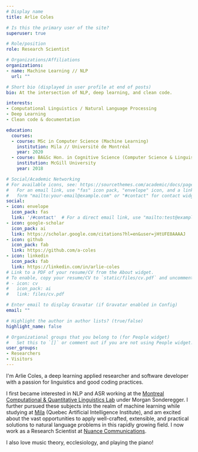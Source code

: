 ```yaml
---
# Display name
title: Arlie Coles

# Is this the primary user of the site?
superuser: true

# Role/position
role: Research Scientist

# Organizations/Affiliations
organizations:
- name: Machine Learning // NLP
  url: ""

# Short bio (displayed in user profile at end of posts)
bio: At the intersection of NLP, deep learning, and clean code.

interests:
- Computational Linguistics / Natural Language Processing
- Deep Learning
- Clean code & documentation

education:
  courses:
  - course: MSc in Computer Science (Machine Learning)
    institution: Mila // Université de Montréal
    year: 2020
  - course: BA&Sc Hon. in Cognitive Science (Computer Science & Linguistics)
    institution: McGill University
    year: 2018

# Social/Academic Networking
# For available icons, see: https://sourcethemes.com/academic/docs/page-builder/#icons
#   For an email link, use "fas" icon pack, "envelope" icon, and a link in the
#   form "mailto:your-email@example.com" or "#contact" for contact widget.
social:
- icon: envelope
  icon_pack: fas
  link: '/#contact'  # For a direct email link, use "mailto:test@example.org".
- icon: google-scholar
  icon_pack: ai
  link: https://scholar.google.com/citations?hl=en&user=jHtUFE8AAAAJ
- icon: github
  icon_pack: fab
  link: https://github.com/a-coles
- icon: linkedin
  icon_pack: fab
  link: https://linkedin.com/in/arlie-coles
# Link to a PDF of your resume/CV from the About widget.
# To enable, copy your resume/CV to `static/files/cv.pdf` and uncomment the lines below.
# - icon: cv
#   icon_pack: ai
#   link: files/cv.pdf

# Enter email to display Gravatar (if Gravatar enabled in Config)
email: ""

# Highlight the author in author lists? (true/false)
highlight_name: false

# Organizational groups that you belong to (for People widget)
#   Set this to `[]` or comment out if you are not using People widget.
user_groups:
- Researchers
- Visitors
---
```


I'm Arlie Coles, a deep learning applied researcher and software developer with a passion for linguistics and good coding practices. 

I first became interested in NLP and ASR working at the [Montreal Computational & Quantitative Linguistics Lab](https://mcqll.org/) under Morgan Sonderegger. I further pursued these subjects into the realm of machine learning while studying at [Mila](https://mila.quebec/en/) (Quebec Artificial Intelligence Institute), and am excited about the vast opportunities to apply well-crafted, extensible, and practical solutions to natural language problems in this rapidly growing field. I now work as a Research Scientist at [Nuance Communications](https://nuance.com).

I also love music theory, ecclesiology, and playing the piano!
